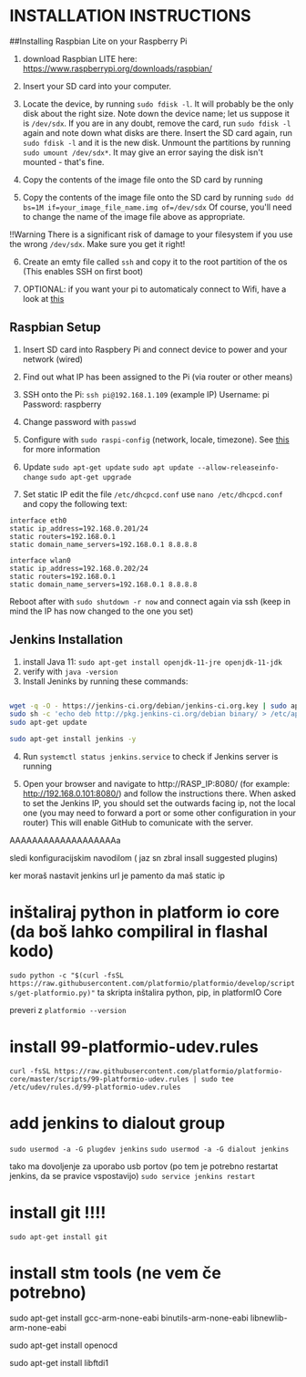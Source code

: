 # INSTALLATION INSTRUCTIONS

##Installing Raspbian Lite on your Raspberry Pi

1. download Raspbian LITE here: https://www.raspberrypi.org/downloads/raspbian/
2. Insert your SD card into your computer.
3. Locate the device, by running `sudo fdisk -l`. It will probably be the only disk about the right size. Note down the device name; let us suppose it is `/dev/sdx`. If you are in any doubt, remove the card, run `sudo fdisk -l` again and note down what disks are there. Insert the SD card again, run `sudo fdisk -l` and it is the new disk.
Unmount the partitions by running `sudo umount /dev/sdx*`. It may give an error saying the disk isn't mounted - that's fine.
4. Copy the contents of the image file onto the SD card by running
    

5. Copy the contents of the image file onto the SD card by running `sudo dd bs=1M if=your_image_file_name.img of=/dev/sdx`
Of course, you'll need to change the name of the image file above as appropriate.

!!Warning There is a significant risk of damage to your filesystem if you use the wrong `/dev/sdx`. Make sure you get it right!

6. Create an emty file called `ssh` and copy it to the root partition of the os (This enables SSH on first boot)

7. OPTIONAL: if you want your pi to automaticaly connect to Wifi, have a look at [this](https://www.techcoil.com/blog/how-to-setup-raspbian-stretch-lite-with-remote-configuration-over-wifi-on-first-boot/)

## Raspbian Setup

1. Insert SD card into Raspbery Pi and connect device to power and your network (wired)
2. Find out what IP has been assigned to the Pi (via router or other means)
3. SSH onto the Pi:
  `ssh pi@192.168.1.109`  (example IP)
  Username: pi
  Password: raspberry

4. Change password with `passwd`
5. Configure with `sudo raspi-config` (network, locale, timezone). See [this](https://www.techcoil.com/blog/set-of-configurations-to-perform-on-the-first-run-of-your-raspbian-stretch-lite/)
 for more information

6. Update
`sudo apt-get update`
`sudo apt update --allow-releaseinfo-change`
`sudo apt-get upgrade`

7. Set static IP
edit the file `/etc/dhcpcd.conf`
use `nano /etc/dhcpcd.conf` and copy the following text:

```
interface eth0
static ip_address=192.168.0.201/24
static routers=192.168.0.1
static domain_name_servers=192.168.0.1 8.8.8.8

interface wlan0
static ip_address=192.168.0.202/24
static routers=192.168.0.1
static domain_name_servers=192.168.0.1 8.8.8.8
```
Reboot after with
`sudo shutdown -r now`
and connect again via ssh (keep in mind the IP has now changed to the one you set)

## Jenkins Installation

1. install Java 11: `sudo apt-get install openjdk-11-jre openjdk-11-jdk`
2. verify with `java -version`
3. Install Jeninks by running these commands:
```bash

wget -q -O - https://jenkins-ci.org/debian/jenkins-ci.org.key | sudo apt-key add -
sudo sh -c 'echo deb http://pkg.jenkins-ci.org/debian binary/ > /etc/apt/sources.list.d/jenkins.list'
sudo apt-get update

sudo apt-get install jenkins -y
```

4. Run `systemctl status jenkins.service` to check if Jenkins server is running

5. Open your browser and navigate to  http://RASP_IP:8080/ (for example: http://192.168.0.101:8080/) and follow the instructions there.
When asked to set the Jenkins IP, you should set the outwards facing ip, not the local one (you may need to forward a port or some other configuration in your router)
This will enable GitHub to comunicate with the server.

AAAAAAAAAAAAAAAAAAAa

sledi konfiguracijskim navodilom
( jaz sn zbral insall suggested plugins)

ker moraš nastavit jenkins url je pamento da maš static ip

# inštaliraj python in platform io core (da boš lahko compiliral in flashal kodo)
`sudo python -c "$(curl -fsSL https://raw.githubusercontent.com/platformio/platformio/develop/scripts/get-platformio.py)"`
ta skripta inštalira python, pip, in platformIO Core

preveri z
`platformio --version`

# install 99-platformio-udev.rules
`curl -fsSL https://raw.githubusercontent.com/platformio/platformio-core/master/scripts/99-platformio-udev.rules | sudo tee /etc/udev/rules.d/99-platformio-udev.rules`

# add jenkins to dialout group
`sudo usermod -a -G plugdev jenkins`
`sudo usermod -a -G dialout jenkins`

tako ma dovoljenje za uporabo usb portov
(po tem je potrebno restartat jenkins, da se pravice vspostavijo)
`sudo service jenkins restart`

# install git !!!!
`sudo apt-get install git`


# install stm tools (ne vem če potrebno)
sudo apt-get install gcc-arm-none-eabi binutils-arm-none-eabi libnewlib-arm-none-eabi

sudo apt-get install openocd

sudo apt-get install libftdi1

